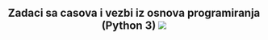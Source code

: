 <h2 align='center'>
Zadaci sa casova i vezbi iz osnova programiranja (Python 3)
<img src='https://en.elab.fon.bg.ac.rs/wp-content/uploads/2019/01/python-logo-master-v3-TM.png'>
</h2>

